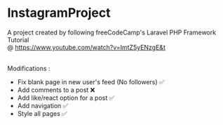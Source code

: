 # InstagramProject

A project created by following freeCodeCamp's Laravel PHP Framework Tutorial <br>
@ https://www.youtube.com/watch?v=ImtZ5yENzgE&t <br>
<br>

Modifications : <br>
* Fix blank page in new user's feed (No followers) ✅
* Add comments to a post ❌
* Add like/react option for a post ✅
* Add navigation ✅
* Style all pages ✅

